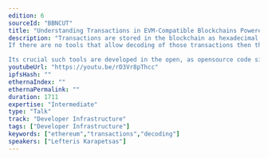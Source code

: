 ```yaml
---
edition: 6
sourceId: "BBNCUT"
title: "Understanding Transactions in EVM-Compatible Blockchains Powered by Opensource"
description: "Transactions are stored in the blockchain as hexadecimal data. That may be ok if you are a shadowy super coder but if you are like the rest of us you just need to have them explained in English.
If there are no tools that allow decoding of those transactions then the potential of web3 can not be realized

Its crucial such tools are developed in the open, as opensource code since decoding events for different chains and protocols scale faster than what any team of developers can maintain alone"
youtubeUrl: "https://youtu.be/rD3Vr8pThcc"
ipfsHash: ""
ethernaIndex: ""
ethernaPermalink: ""
duration: 1711
expertise: "Intermediate"
type: "Talk"
track: "Developer Infrastructure"
tags: ["Developer Infrastructure"]
keywords: ["ethereum","transactions","decoding"]
speakers: ["Lefteris Karapetsas"]
---
```

